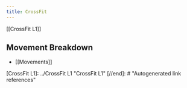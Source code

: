 ```yaml
---
title: CrossFit
---
```


[[CrossFit L1]]

## Movement Breakdown
- [[Movements]]

[//begin]: # "Autogenerated link references for markdown compatibility"
[CrossFit L1]: ../CrossFit L1 "CrossFit L1"
[//end]: # "Autogenerated link references"
